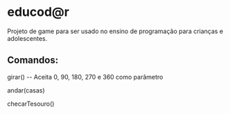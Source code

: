 # educod@r
Projeto de game para ser usado no ensino de programação para crianças e adolescentes.

## Comandos:

girar() -- Aceita 0, 90, 180, 270 e 360 como parâmetro

andar(casas)

checarTesouro()
